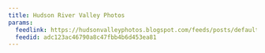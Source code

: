 ```yaml
---
title: Hudson River Valley Photos
params:
  feedlink: https://hudsonvalleyphotos.blogspot.com/feeds/posts/default
  feedid: adc123ac46790a8c47fbb4b6d453ea81
---
```

